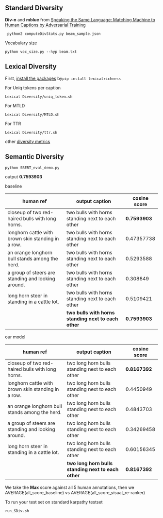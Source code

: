 
## Standard Diversity 

**Div-n** and **mblue**  from [Speaking the Same Language: Matching Machine to Human Captions by Adversarial Training](https://github.com/rakshithShetty/captionGAN)

``` 
 python2 computeDivStats.py beam_sample.json
```

Vocabulary size

```
python voc_size.py --hyp beam.txt 
``` 
## Lexical Diversity 

First, [install the packages](https://pypi.org/project/lexicalrichness/) by``pip install lexicalrichness`` 

For Uniq tokens per caption  

```
Lexical Diversity/uniq_token.sh
``` 

For MTLD  

```
Lexical Diversity/MTLD.sh
``` 
For TTR  

```
Lexical Diversity/ttr.sh
``` 


other [diversity metrics](https://github.com/qingzwang/DiversityMetrics)





## Semantic Diversity 

``` 
python SBERT_eval_demo.py
``` 
output **0.7593903**

baseline 


| human ref | output caption |cosine score |
| ----------| ---------------|-------------| 
| closeup of two red-haired bulls with long horns. |  two bulls with horns standing next to each other |**0.7593903** |
| longhorn cattle with brown skin standing in a row. | two bulls with horns standing next to each other | 0.47357738 |
| an orange longhorn bull stands among the herd. | two bulls with horns standing next to each other |0.5293588 |
| a group of steers are standing and looking around.| two bulls with horns standing next to each other |0.308849 |
| long horn steer in standing in a cattle lot.| two bulls with horns standing next to each other | 0.5109421 |
|                                             |  **two bulls with horns standing next to each other** | **0.7593903**|  


our model 

| human ref | output caption |cosine score |
| ----------| ---------------|-------------| 
| closeup of two red-haired bulls with long horns. | two long horn bulls standing next to each other | **0.8167392** |
| longhorn cattle with brown skin standing in a row. | two long horn bulls standing next to each other|  0.4450949|
| an orange longhorn bull stands among the herd. | two long horn bulls standing next to each other | 0.4843703 |
| a group of steers are standing and looking around. |two long horn bulls standing next to each other |0.34269458 |
| long horn steer in standing in a cattle lot.| two long horn bulls standing next to each other |0.60156345 |
|                                             | **two long horn bulls standing next to each other** | **0.8167392** |
 
We take the **Max** score against all 5 human annotations, then we AVERAGE(all_score_baseline) vs AVERAGE(all_score_visual_re-ranker)


To run your test set on standard karpathy testset

```
run_SDiv.sh
```
